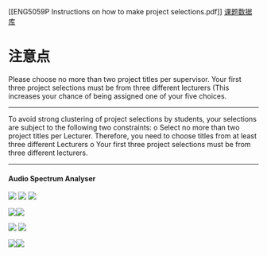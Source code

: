 [[ENG5059P Instructions on how to make project selections.pdf]]
[课题数据库](https://glasgowprojects.eng.gla.ac.uk/)
# 注意点

Please choose no more than two project titles per supervisor.   Your first three project selections must be from three different lecturers (This increases your chance of being assigned one of your five choices.

---
To avoid strong clustering of project selections by students, your selections are subject to the following two constraints: o Select no more than two project titles per Lecturer. Therefore, you need to choose titles from at least three different Lecturers
o Your first three project selections must be from three different lecturers.

---
#### Audio Spectrum Analyser

![](Pasted%20image%2020230217113145.png)
![](Pasted%20image%2020230217103258.png)
![](Pasted%20image%2020230217105133.png)

![](Pasted%20image%2020230217102852.png)![](Pasted%20image%2020230217111030.png)

![](Pasted%20image%2020230217111751.png)
![](Pasted%20image%2020230217111445.png)

![](Pasted%20image%2020230217103925.png)![](Pasted%20image%2020230217104124.png)